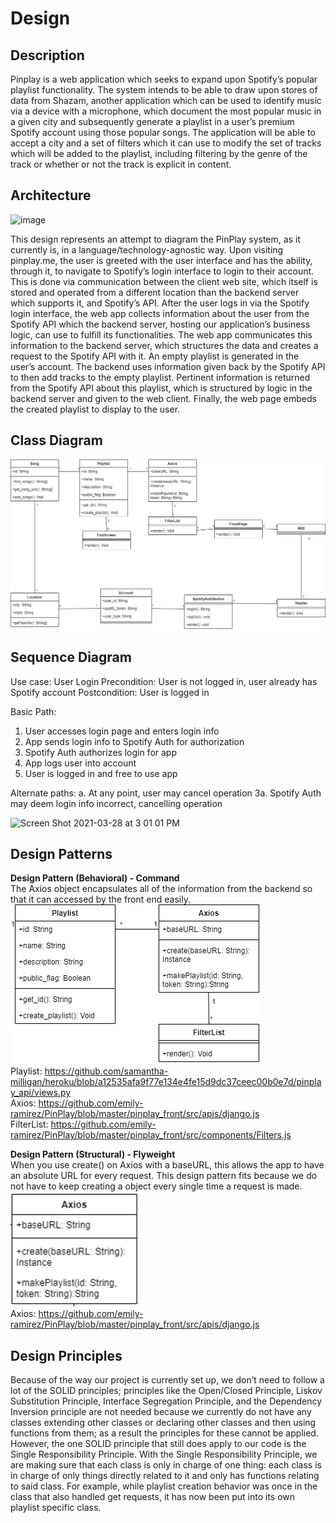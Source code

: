 # Design

## Description

Pinplay is a web application which seeks to expand upon Spotify’s popular playlist functionality. The system intends to be able to draw upon stores of data from Shazam, another application which can be used to identify music via a device with a microphone, which document the most popular music in a given city and subsequently generate a playlist in a user’s premium Spotify account using those popular songs. The application will be able to accept a city and a set of filters which it can use to modify the set of tracks which will be added to the playlist, including filtering by the genre of the track or whether or not the track is explicit in content. 

## Architecture
![image](https://user-images.githubusercontent.com/78055520/112770369-59139f00-8fdb-11eb-8e65-3be907c7ede1.png)

  This design represents an attempt to diagram the PinPlay system, as it currently is, in a language/technology-agnostic way. Upon visiting pinplay.me, the user is greeted with the user interface and has the ability, through it, to navigate to Spotify’s login interface to login to their account. This is done via communication between the client web site, which itself is stored and operated from a different location than the backend server which supports it, and Spotify’s API. After the user logs in via the Spotify login interface, the web app collects information about the user from the Spotify API which the backend server, hosting our application’s business logic, can use to fulfill its functionalities. The web app communicates this information to the backend server, which structures the data and creates a request to the Spotify API with it. An empty playlist is generated in the user’s account. The backend uses information given back by the Spotify API to then add tracks to the empty playlist. Pertinent information is returned from the Spotify API about this playlist, which is structured by logic in the backend server and given to the web client. Finally, the web page embeds the created playlist to display to the user.   

## Class Diagram

![class diagram](media/design/classdiagram.png)

## Sequence Diagram
Use case: User Login
Precondition: User is not logged in, user already has Spotify account
Postcondition: User is logged in

Basic Path:
1. User accesses login page and enters login info
2. App sends login info to Spotify Auth for authorization
3. Spotify Auth authorizes login for app
4. App logs user into account
5. User is logged in and free to use app

Alternate paths:
a. At any point, user may cancel operation
3a. Spotify Auth may deem login info incorrect, cancelling operation

<img width="586" alt="Screen Shot 2021-03-28 at 3 01 01 PM" src="https://user-images.githubusercontent.com/75813227/112769552-8f9aeb00-8fd6-11eb-9ace-47765a1229ea.png">

## Design Patterns
**Design Pattern (Behavioral) - Command**\
The Axios object encapsulates all of the information from the backend so that it can accessed by the front end easily.\
![Class Diagram](media/design/command_pattern.png)\
Playlist: https://github.com/samantha-milligan/heroku/blob/a12535afa9f77e134e4fe15d9dc37ceec00b0e7d/pinplay_api/views.py \
Axios: https://github.com/emily-ramirez/PinPlay/blob/master/pinplay_front/src/apis/django.js \
FilterList: https://github.com/emily-ramirez/PinPlay/blob/master/pinplay_front/src/components/Filters.js 

**Design Pattern (Structural) - Flyweight**\
When you use create() on Axios with a baseURL, this allows the app to have an absolute URL for every request. This design pattern fits because we do not have to keep creating a object every single time a request is made. \
![Class Diagram](media/design/flyweight_pattern.png)\
Axios: https://github.com/emily-ramirez/PinPlay/blob/master/pinplay_front/src/apis/django.js

## Design Principles
Because of the way our project is currently set up, we don’t need to follow a lot of the SOLID principles; principles like the Open/Closed Principle, Liskov Substitution Principle, Interface Segregation Principle, and the Dependency Inversion principle are not needed because we currently do not have any classes extending other classes or declaring other classes and then using functions from them; as a result the principles for these cannot be applied. However, the one SOLID principle that still does apply to our code is the Single Responsibility Principle. With the Single Responsibility Principle, we are making sure that each class is only in charge of one thing: each class is in charge of only things directly related to it and only has functions relating to said class. For example, while playlist creation behavior was once in the class that also handled get requests, it has now been put into its own playlist specific class.
